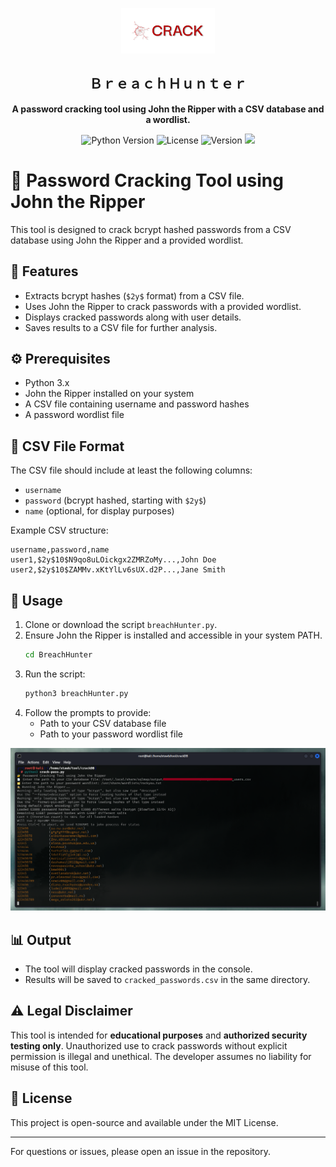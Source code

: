 <p align="center">
  <img src="BreachHunter-icon.png" alt="BreachHunter Logo" width="150">
</p>

<h2 align="center">ＢｒｅａｃｈＨｕｎｔｅｒ</h2>

<p align="center">
  <b>A password cracking tool using John the Ripper with a CSV database and a wordlist.</b>
</p>

<p align="center">
  <img src="https://img.shields.io/badge/Python-3.8%2B-blue" alt="Python Version">
  <img src="https://img.shields.io/badge/License-MIT-green" alt="License">
  <img src="https://img.shields.io/badge/Version-1.0.0-red" alt="Version">
  <img src="https://img.shields.io/github/issues-closed/xtawb/BreachHunter">
</p>

# 🔐 Password Cracking Tool using John the Ripper

This tool is designed to crack bcrypt hashed passwords from a CSV database using John the Ripper and a provided wordlist.

## 📝 Features
- Extracts bcrypt hashes (`$2y$` format) from a CSV file.
- Uses John the Ripper to crack passwords with a provided wordlist.
- Displays cracked passwords along with user details.
- Saves results to a CSV file for further analysis.

## ⚙️ Prerequisites
- Python 3.x
- John the Ripper installed on your system
- A CSV file containing username and password hashes
- A password wordlist file

## 📂 CSV File Format
The CSV file should include at least the following columns:
- `username`
- `password` (bcrypt hashed, starting with `$2y$`)
- `name` (optional, for display purposes)

Example CSV structure:
```csv
username,password,name
user1,$2y$10$N9qo8uLOickgx2ZMRZoMy...,John Doe
user2,$2y$10$ZAMMv.xKtYlLv6sUX.d2P...,Jane Smith
```

## 🚀 Usage
1. Clone or download the script `breachHunter.py`.
2. Ensure John the Ripper is installed and accessible in your system PATH.
   ```bash
   cd BreachHunter
   ```
3. Run the script:
   ```bash
   python3 breachHunter.py
   ```
4. Follow the prompts to provide:
   - Path to your CSV database file
   - Path to your password wordlist file

<p align="center">
  <img src="BreachHunter-working.png" alt="🔗 Terminal Output-1 Image">
</p>

## 📊 Output
- The tool will display cracked passwords in the console.
- Results will be saved to `cracked_passwords.csv` in the same directory.

## ⚠️ Legal Disclaimer
This tool is intended for **educational purposes** and **authorized security testing only**. Unauthorized use to crack passwords without explicit permission is illegal and unethical. The developer assumes no liability for misuse of this tool.

## 📄 License
This project is open-source and available under the MIT License.

---

For questions or issues, please open an issue in the repository.

